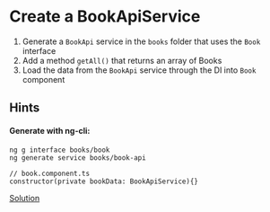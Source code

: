 # Create a BookApiService
1. Generate a `BookApi` service in the `books` folder that uses the `Book` interface
2. Add a method `getAll()` that returns an array of Books
3. Load the data from the `BookApi` service through the DI into `Book` component

## Hints

#### Generate with ng-cli:

```
ng g interface books/book
ng generate service books/book-api
```

```
// book.component.ts
constructor(private bookData: BookApiService){}
```

[Solution](https://stackblitz.com/github/workshops-de/angular-workshop/tree/solve--create-a-BookApi-service)
